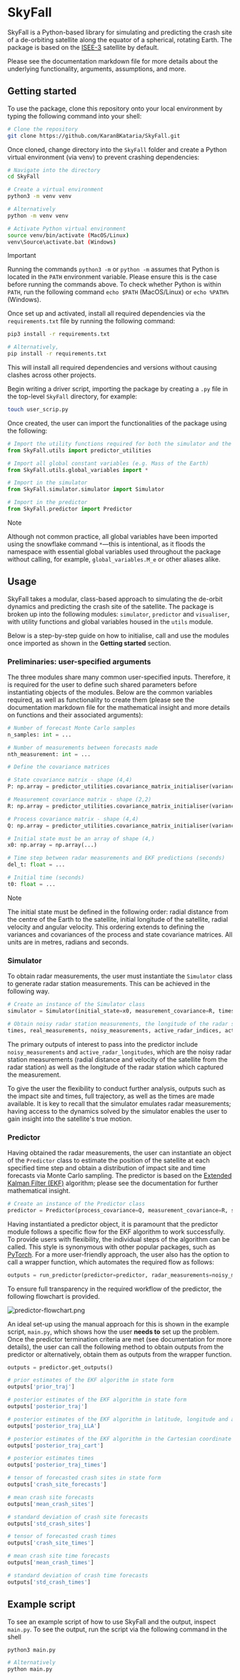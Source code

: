 
# SkyFall

SkyFall is a Python-based library for simulating and predicting the crash site of a de-orbiting satellite along the equator of a spherical, rotating Earth. The package is based on the [ISEE-3](https://science.nasa.gov/mission/isee-3-ice/) satellite by default.

Please see the documentation markdown file for more details about the underlying functionality, arguments, assumptions, and more. 

## Getting started

To use the package, clone this repository onto your local environment by typing the following command into your shell:

```bash
# Clone the repository
git clone https://github.com/KaranBKataria/SkyFall.git
```

Once cloned, change directory into the `SkyFall` folder and create a Python virtual environment (via venv) to prevent crashing dependencies:

```bash
# Navigate into the directory
cd SkyFall

# Create a virtual environment
python3 -m venv venv

# Alternatively
python -m venv venv

# Activate Python virtual environment
source venv/bin/activate (MacOS/Linux)
venv\Source\activate.bat (Windows)
```

> [!IMPORTANT]  
Running the commands `python3 -m` or `python -m` assumes that Python is located in the `PATH` environment variable. Please ensure this is the case before running the commands above. To check whether Python is within `PATH`, run the following command `echo $PATH` (MacOS/Linux) or `echo %PATH%` (Windows).

Once set up and activated, install all required dependencies via the `requirements.txt` file by running the following command:

```bash
pip3 install -r requirements.txt

# Alternatively,
pip install -r requirements.txt
```

This will install all required dependencies and versions without causing clashes across other projects.

Begin writing a driver script, importing the package by creating a `.py` file in the top-level `SkyFall` directory, for example:

```bash
touch user_scrip.py
```

Once created, the user can import the functionalities of the package using the following:

```python
# Import the utility functions required for both the simulator and the predictor
from SkyFall.utils import predictor_utilities

# Import all global constant variables (e.g. Mass of the Earth)
from SkyFall.utils.global_variables import *

# Import in the simulator
from SkyFall.simulator.simulator import Simulator

# Import in the predictor
from SkyFall.predictor import Predictor
```

>[!NOTE]
Although not common practice, all global variables have been imported using the snowflake command `*`—this is intentional, as it floods the namespace with essential global variables used throughout the package without calling, for example, `global_variables.M_e` or other aliases alike.

## Usage

SkyFall takes a modular, class-based approach to simulating the de-orbit dynamics and predicting the crash site of the satellite. The package is broken up into the following modules: `simulator`, `predictor` and `visualiser`, with utility functions and global variables housed in the `utils` module.

Below is a step-by-step guide on how to initialise, call and use the modules once imported as shown in the **Getting started** section.

### Preliminaries: user-specified arguments

The three modules share many common user-specified inputs. Therefore, it is required for the user to define such shared parameters before instantiating objects of the modules. Below are the common variables required, as well as functionality to create them (please see the documentation markdown file for the mathematical insight and more details on functions and their associated arguments):

```python
# Number of forecast Monte Carlo samples 
n_samples: int = ...

# Number of measurements between forecasts made
nth_measurement: int = ...

# Define the covariance matrices

# State covariance matrix - shape (4,4)
P: np.array = predictor_utilities.covariance_matrix_initialiser(variances=[...], covariances=[...])

# Measurement covariance matrix - shape (2,2)
R: np.array = predictor_utilities.covariance_matrix_initialiser(variances=[...], covariances=[...])

# Process covariance matrix - shape (4,4)
Q: np.array = predictor_utilities.covariance_matrix_initialiser(variances=[...], covariances=[...])

# Initial state must be an array of shape (4,)
x0: np.array = np.array(...)

# Time step between radar measurements and EKF predictions (seconds)
del_t: float = ...

# Initial time (seconds)
t0: float = ...
```

>[!NOTE]
> The initial state must be defined in the following order: radial distance from the centre of the Earth to the satellite, initial longitude of the satellite, radial velocity and angular velocity. This ordering extends to defining the variances and covariances of the process and state covariance matrices. All units are in metres, radians and seconds.
>
### Simulator

To obtain radar measurements, the user must instantiate the `Simulator` class to generate radar station measurements. This can be achieved in the following way.

```python
# Create an instance of the Simulator class
simulator = Simulator(initial_state=x0, measurement_covariance=R, timestep=del_t, t0=t0)

# Obtain noisy radar station measurements, the longitude of the radar station which provided a given measurement and additional outputs
times, real_measurements, noisy_measurements, active_radar_indices, active_radar_longitudes, crash_site, crash_time, full_trajectory = simulator.get_measurements()
```

The primary outputs of interest to pass into the predictor include `noisy_measurements` and `active_radar_longitudes`, which are the noisy radar station measurements (radial distance and velocity of the satellite from the radar station) as well as the longitude of the radar station which captured the measurement.

To give the user the flexibility to conduct further analysis, outputs such as the impact site and times, full trajectory, as well as the times are made available. It is key to recall that the simulator emulates radar measurements; having access to the dynamics solved by the simulator enables the user to gain insight into the satellite's true motion. 

### Predictor

Having obtained the radar measurements, the user can instantiate an object of the `Predictor` class to estimate the position of the satellite at each specified time step and obtain a distribution of impact site and time forecasts via Monte Carlo sampling. The predictor is based on the [Extended Kalman Filter (EKF)](https://www.researchgate.net/publication/2888846_Kalman_and_Extended_Kalman_Filters_Concept_Derivation_and_Properties) algorithm; please see the documentation for further mathematical insight.

```python
# Create an instance of the Predictor class
predictor = Predictor(process_covariance=Q, measurement_covariance=R, state_covariance=P, initial_state=x0, timestep=del_t, t0=t0)
```

Having instantiated a predictor object, it is paramount that the predictor module follows a specific flow for the EKF algorithm to work successfully. To provide users with flexibility, the individual steps of the algorithm can be called. This style is synonymous with other popular packages, such as [PyTorch](https://pytorch.org/). For a more user-friendly approach, the user also has the option to call a wrapper function, which automates the required flow as follows:

```python
outputs = run_predictor(predictor=predictor, radar_measurements=noisy_measurements, active_radar_longitudes=active_radar_longitudes, num_samples_MC=n_samples, forecast_gap=nth_measurement, verbose=True) 
```

To ensure full transparency in the required workflow of the predictor, the following flowchart is provided.

![predictor-flowchart.png](https://i.postimg.cc/SRgPm61F/Screenshot-2025-05-18-at-13-00-45.png)

An ideal set-up using the manual approach for this is shown in the example script, `main.py`, which shows how the user **needs to** set up the problem. Once the predictor termination criteria are met (see documentation for more details), the user can call the following method to obtain outputs from the predictor or alternatively, obtain them as outputs from the wrapper function.

```python
outputs = predictor.get_outputs()

# prior estimates of the EKF algorithm in state form
outputs['prior_traj']

# posterior estimates of the EKF algorithm in state form
outputs['posterior_traj']

# posterior estimates of the EKF algorithm in latitude, longitude and altitude
outputs['posterior_traj_LLA']

# posterior estimates of the EKF algorithm in the Cartesian coordinate system  
outputs['posterior_traj_cart']

# posterior estimates times 
outputs['posterior_traj_times']

# tensor of forecasted crash sites in state form 
outputs['crash_site_forecasts']

# mean crash site forecasts
outputs['mean_crash_sites']

# standard deviation of crash site forecasts
outputs['std_crash_sites']

# tensor of forecasted crash times  
outputs['crash_site_times']

# mean crash site time forecasts
outputs['mean_crash_times']

# standard deviation of crash time forecasts
outputs['std_crash_times']
```

## Example script

To see an example script of how to use SkyFall and the output, inspect `main.py`. To see the output, run the script via the following command in the shell

```bash
python3 main.py

# Alternatively
python main.py
```
